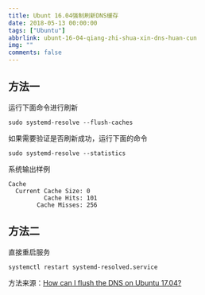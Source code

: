 ```yaml
---
title: Ubunt 16.04强制刷新DNS缓存
date: 2018-05-13 00:00:00
tags: ["Ubuntu"]
abbrlink: ubunt-16-04-qiang-zhi-shua-xin-dns-huan-cun
img: ""
comments: false
---
```


## 方法一

运行下面命令进行刷新
```
sudo systemd-resolve --flush-caches
```



如果需要验证是否刷新成功，运行下面的命令
```
sudo systemd-resolve --statistics
```

系统输出样例

```
Cache
  Current Cache Size: 0
          Cache Hits: 101
        Cache Misses: 256
```

## 方法二
直接重启服务
```
systemctl restart systemd-resolved.service
```


方法来源：[How can I flush the DNS on Ubuntu 17.04?](https://askubuntu.com/questions/906476/how-can-i-flush-the-dns-on-ubuntu-17-04 "How can I flush the DNS on Ubuntu 17.04?")
